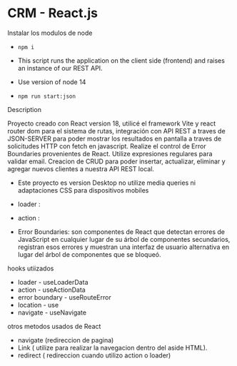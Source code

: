 # CRM - React.js

Instalar los modulos de node
- `npm i`

- This script runs the application on the client side (frontend) and raises an instance of our REST API.
- Use version of node 14
- `npm run start:json`


Description

Proyecto creado con React version 18, utilicé el framework Vite y react router dom para el sistema de rutas, integración con API REST a traves de JSON-SERVER para poder mostrar los resultados en pantalla a traves de solicitudes HTTP con fetch en javascript. Realize el control de Error Boundaries provenientes de React. Utilize expresiones regulares para validar email. Creacion de CRUD para poder insertar, actualizar, eliminar y agregar nuevos clientes a nuestra API REST local.

- Este proyecto es version Desktop no utilize media queries ni adaptaciones CSS para dispositivos mobiles

- loader :
- action : 

- Error Boundaries: son componentes de React que detectan errores de JavaScript en cualquier lugar de su árbol de componentes secundarios, registran esos errores y muestran una interfaz de usuario alternativa en lugar del árbol de componentes que se bloqueó.

hooks utiizados
- loader -  useLoaderData
- action -  useActionData
- error boundary -  useRouteError
- location - use
- navigate - useNavigate

otros metodos usados de React
- navigate (redireccion de pagina)
- Link ( utilize para realizar la navegacion dentro del aside HTML).
- redirect ( redireccion cuando utilizo action o loader)
